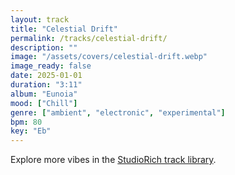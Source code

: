 ```yaml
---
layout: track
title: "Celestial Drift"
permalink: /tracks/celestial-drift/
description: ""
image: "/assets/covers/celestial-drift.webp"
image_ready: false
date: 2025-01-01
duration: "3:11"
album: "Eunoia"
mood: ["Chill"]
genre: ["ambient", "electronic", "experimental"]
bpm: 80
key: "Eb"
---
```


Explore more vibes in the [StudioRich track library](/tracks/).
